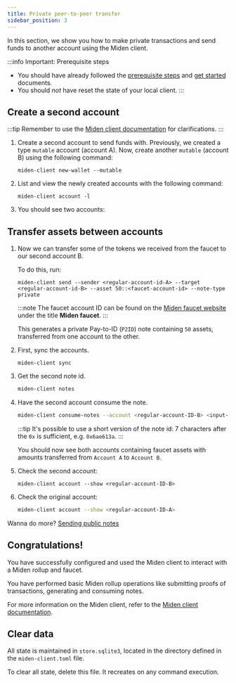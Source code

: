 ```yaml
---
title: Private peer-to-peer transfer
sidebar_position: 3
---
```


In this section, we show you how to make private transactions and send funds to another account using the Miden client.

:::info Important: Prerequisite steps

- You should have already followed the [prerequisite steps](prerequisites) and [get started](create-account-use-faucet) documents.
- You should _not_ have reset the state of your local client.
  :::

## Create a second account

:::tip
Remember to use the [Miden client documentation](https://0xMiden.github.io/miden-docs/miden-client/cli-reference.html) for clarifications.
:::

1. Create a second account to send funds with. Previously, we created a type `mutable` account (account A). Now, create another `mutable` (account B) using the following command:

   ```shell
   miden-client new-wallet --mutable
   ```

2. List and view the newly created accounts with the following command:

   ```shell
   miden-client account -l
   ```

3. You should see two accounts:

  <!-- ![Result of listing miden accounts](../img/get-started/two-accounts.png) -->

## Transfer assets between accounts

1. Now we can transfer some of the tokens we received from the faucet to our second account B.

   To do this, run:

   ```shell
   miden-client send --sender <regular-account-id-A> --target <regular-account-id-B> --asset 50::<faucet-account-id> --note-type private
   ```

   :::note
   The faucet account ID can be found on the [Miden faucet website](https://testnet.miden.io/) under the title **Miden faucet**.
   :::

   This generates a private Pay-to-ID (`P2ID`) note containing `50` assets, transferred from one account to the other.

2. First, sync the accounts.

   ```shell
   miden-client sync
   ```

3. Get the second note id.

   ```sh
   miden-client notes
   ```

4. Have the second account consume the note.

   ```sh
   miden-client consume-notes --account <regular-account-ID-B> <input-note-id>
   ```

   :::tip
   It's possible to use a short version of the note id: 7 characters after the `0x` is sufficient, e.g. `0x6ae613a`.
   :::

   You should now see both accounts containing faucet assets with amounts transferred from `Account A` to `Account B`.

5. Check the second account:

   ```shell
   miden-client account --show <regular-account-ID-B>
   ```

   <!-- ![Result of listing miden accounts](../img/get-started/account-b.png) -->

6. Check the original account:

   ```sh
   miden-client account --show <regular-account-ID-A>
   ```

   <!-- ![Result of listing miden accounts](../img/get-started/account-a.png) -->

Wanna do more? [Sending public notes](p2p-public)

## Congratulations!

You have successfully configured and used the Miden client to interact with a Miden rollup and faucet.

You have performed basic Miden rollup operations like submitting proofs of transactions, generating and consuming notes.

For more information on the Miden client, refer to the [Miden client documentation](https://0xMiden.github.io/miden-docs/miden-client/index.html).

## Clear data

All state is maintained in `store.sqlite3`, located in the directory defined in the `miden-client.toml` file.

To clear all state, delete this file. It recreates on any command execution.
